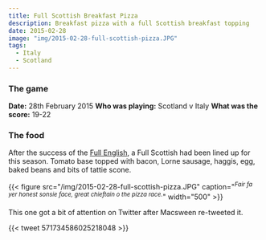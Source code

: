 ```yaml
---
title: Full Scottish Breakfast Pizza
description: Breakfast pizza with a full Scottish breakfast topping
date: 2015-02-28
image: "img/2015-02-28-full-scottish-pizza.JPG"
tags:
  - Italy
  - Scotland
---
```


### The game

**Date:** 28th February 2015
**Who was playing:** Scotland v Italy
**What was the score:** 19-22

### The food

After the success of the [Full English](/posts/2014-03-15-full-english-pizza/), a Full Scottish had been lined up for this season. Tomato base topped with bacon, Lorne sausage, haggis, egg, baked beans and bits of tattie scone.

{{< figure src="/img/2015-02-28-full-scottish-pizza.JPG" caption="<sup>*Fair fa yer honest sonsie face, great chieftain o the pizza race.*</sup>" width="500" >}}

This one got a bit of attention on Twitter after Macsween re-tweeted it.

{{< tweet 571734586025218048 >}}
